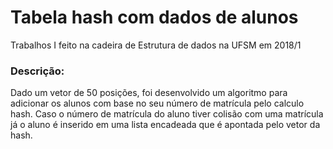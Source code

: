 # Tabela hash com dados de alunos
Trabalhos I feito na cadeira de Estrutura de dados na UFSM em 2018/1

### Descrição:
Dado um vetor de 50 posições, foi desenvolvido um algoritmo para adicionar os alunos com base no seu número de matrícula pelo calculo hash. 
Caso o número de matrícula do aluno tiver colisão com uma matrícula já o aluno é inserido em uma lista encadeada que é apontada pelo vetor da hash.
